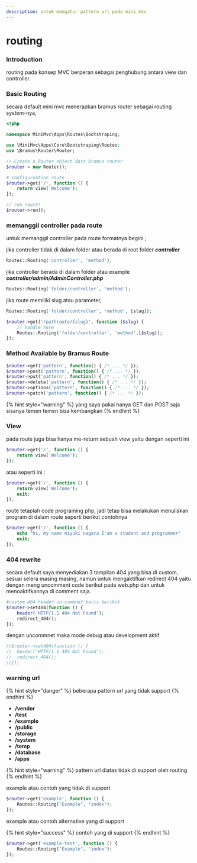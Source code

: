 ```yaml
---
description: untuk mengatur pattern url pada mini mvc
---
```


# routing

### Introduction&#x20;

routing pada konsep MVC berperan sebagai penghubung antara view dan controller.

### Basic Routing

secara default mini mvc menerapkan bramus router sebagai routing system-nya,&#x20;

```php
<?php

namespace MiniMvc\Apps\Routes\Bootstraping;

use \MiniMvc\Apps\Core\Bootstraping\Routes;
use \Bramus\Router\Router;

// Create a Router object dari bramus router
$router = new Router();

# configuruation route
$router->get('/', function () {
	return view('Welcome');
});

// run route!
$router->run();
```

### memanggil controller pada route

untuk memanggil controller pada route formatnya begini ;

jika controller tidak di dalam folder atau berada di root folder _**controller**_

```php
Routes::Routing('controller', 'method');
```

jika controller berada di dalam folder atau example _**controller/admin/AdminController.php**_

```php
Routes::Routing('folder/controller', 'method');
```

jika route memiliki slug atau parameter,

```php
Routes::Routing('folder/controller', 'method', [slug]);
```

```php
$router->get('/pathroute/{slug}', function ($slug) {
    // handle here
    Routes::Routing('folder/controller', 'method',[$slug]);
});
```

### Method Available by Bramus Route

```php
$router->get('pattern', function() { /* ... */ });
$router->post('pattern', function() { /* ... */ });
$router->put('pattern', function() { /* ... */ });
$router->delete('pattern', function() { /* ... */ });
$router->options('pattern', function() { /* ... */ });
$router->patch('pattern', function() { /* ... */ });
```

{% hint style="warning" %}
yang saya pakai hanya GET dan POST saja sisanya temen temen bisa kembangkan
{% endhint %}

### View

pada route juga bisa hanya me-return sebuah view yaitu dengan seperti ini

```php
$router->get('/', function () {
	return view('Welcome');
});
```

atau seperti ini :

```php
$router->get('/', function () {
	return view('Welcome');
	exit;
});
```

route tetaplah code programing php, jadi tetap bisa melakukan menuliskan program di dalam route seperti berikut contohnya

```php
$router->get('/', function () {
	echo "hi, my name miyuki nagara I'am a student and programmer"
	exit;
});
```

### 404 rewrite

secara default saya menyediakan 3 tampilan 404 yang bisa di custom, sesuai selera masing masing, namun untuk mengaktifkan redirect 404 yaitu dengan meng uncomment code berikut pada web.php dan untuk menoaktifkannya di comment saja.

```php
#custom 404 header un-commnet baris berikut
$router->set404(function () {
	header('HTTP/1.1 404 Not Found');
	redirect_404();
});
```

dengan uncommnet maka mode debug atau development aktif

```php
//$router->set404(function () {
//	header('HTTP/1.1 404 Not Found');
//	redirect_404();
//});
```

### warning url

{% hint style="danger" %}
beberapa pattern url yang tidak support&#x20;
{% endhint %}

* **/vendor**
* **/test**
* **/example**
* **/public**
* **/storage**
* **/system**
* **/temp**
* **/database**
* **/apps**

{% hint style="warning" %}
pattern url diatas tidak di support oleh routing
{% endhint %}

example atau contoh yang tidak di support

```php
$router->get('example', function () {
	Routes::Routing("Example", "index");
});
```

example atau contoh alternative yang di support

{% hint style="success" %}
contoh yang di support&#x20;
{% endhint %}

```php
$router->get('example-test', function () {
	Routes::Routing("Example", "index");
});
```

